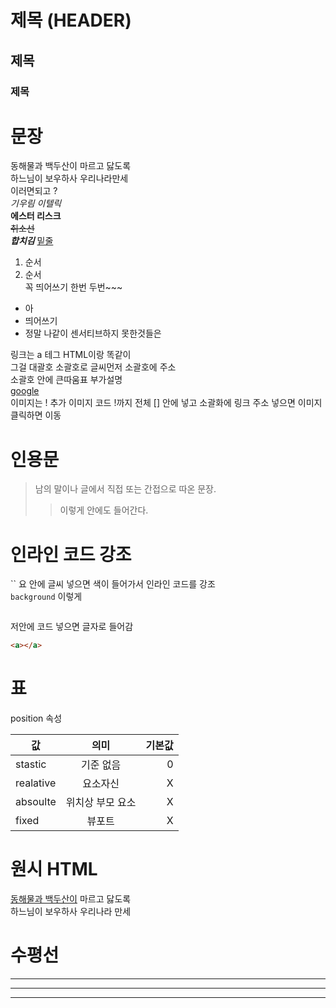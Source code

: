 # 제목 (HEADER)
## 제목
### 제목 

# 문장
동해물과 백두산이 마르고 닳도록  
하느님이 보우하사 우리나라만세  
이러면되고 ?  
_기우림 이텔릭_  
**에스터 리스크**  
~~취소선~~  
**_합치김_**
<u>밑줄</u>
1. 순서
1. 순서  
꼭 띄어쓰기 한번 두번~~~   

- 아
- 띄어쓰기
- 정말 나같이 센서티브하지 못한것들은

링크는 a 테그 HTML이랑 똑같이  
그걸 대괄호 소괄호로 글씨먼저 소괄호에 주소  
소괄호 안에 큰따움표 부가설명   
[google](www.google.com "구글로이동!")  
이미지는 ! 추가
이미지 코드 !까지 전체 [] 안에 넣고 소괄화에 링크 주소 넣으면 이미지 클릭하면 이동


# 인용문

>남의 말이나 글에서 직접 또는 간접으로 따온 문장.
>>이렇게 안에도 들어간다.

# 인라인 코드 강조
`` 요 안에 글씨 넣으면 색이 들어가서 인라인 코드를 강조  
`background` 이렇게
```html 

```
저안에 코드 넣으면 글자로 들어감 

```html 
<a></a>
```  

# 표

position 속성  

값 | 의미 | 기본값  
--|:--:|--:
stastic | 기준 없음 | 0
realative | 요소자신 | X
absoulte | 위치상 부모 요소 | X  
fixed | 뷰포트 | X  

# 원시 HTML  

<u>동해물과 백두산이</u> 마르고 닳도록 <br/>
<span style="text-decoration: underine;">하느님이 보우하사 우리나라 만세</span>

# 수평선 

---  
***  
___